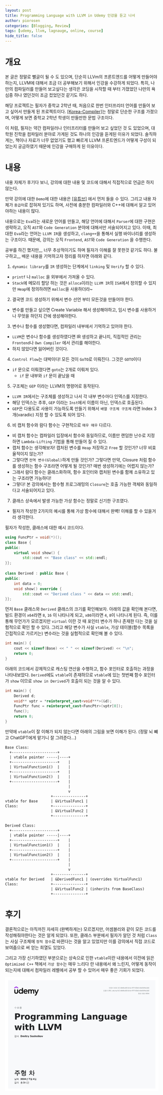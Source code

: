```yaml
---
layout: post
title: Programming Language with LLVM in Udemy 인강을 듣고 나서
author: piorosen
categories: [Blogging, Review]
tags: [udemy, llvm, lagnauge, online, course]
hide_title: false
---
```


# 개요

본 글은 정말로 뻘글이 될 수 도 있으며, 단순히 LLVm의 프론트엔드를 어떻게 만들어야 하는지, LLVM에 대해서 조금 더 공부해보기 위해서 인강을 수강하게 되었다.
특히, 나만의 컴파일러를 만들어 보고싶다는 생각은 코딩을 시작할 때 부터 가졌었던 나만의 욕심중 하나 였던것이 조금 컸었던것 같기도 하다.

해당 프로젝트는 필자가 중학교 2학년 때, 처음으로 한번 인터프리터 언어를 만들어 보고 싶어서 만들게 된 프로젝트이다. [[Korea-Compiler]](https://github.com/Piorosen/Korea-Compiler)는 정말로 단순한 구조를 가졌으며, 어떻게 보면 중학교 2학년 학생이 만들만한 문법 구조이다.

이 처럼, 필자는 약간 컴파일러나 인터프리터를 만들어 보고 싶었던 것 도 있었으며, 대학원 진학을 컴파일러 분야로 가게된 것도 하나의 인강을 듣게된 이유가 되었다.
솔직하게는, 책이나 자료가 너무 없었기도 했고 빠르게 LLVM 프론트엔드가 어떻게 구성이 되었는지 궁금하였기 때문에 인강을 구매하게 된 이유이다.

# 내용

내용 자체가 후기다 보니, 강의에 대한 내용 및 코드에 대해서 직접적으로 언급은 하지 않는다.

만약 강의에 대한 `Demo`에 대한 내용은 [[유튜브]](https://www.youtube.com/watch?v=Lvc8qx8ukOI) 에서 먼저 들을 수 있다. 그리고 내용 자체가 `중급자`로 잡혀져 있기도 하며, 사전에 충분한 컴파일러와 C++에 대해서 알고 있어야하는 내용이 많다.

내용으로는 `Eva`라는 새로운 언어를 만들고, 해당 언어에 대해서 `Parser`에 대한 구현은 생략하고, 오직 `AST`와 `Code Generation` 분야에 대해서만 서술되어지고 있다. 
이때, 최대한 `Eva`라는 언어는 `LLVM IR`을 생성하고, `clang++`을 통해서 실행 바이너리를 생성하는 구조이다. 때문에, 강의는 오직 `Frontend`, `AST`와 `Code Generation` 을 수행한다. 

공부를 하긴 했지만,,, 너무 추상적이기도 하며 필자가 이해를 잘 못한것 같기도 하다. 불구하고,,, 배운 내용을 기억하고자 정리를 하자면 아래와 같다.

1. `dynamic library`를 `IR` 생성하는 단계에서 `linking` 및 `Verify` 할 수 있다.
- `printf` 나 `malloc` 을 외부에서 가져올 수 있다.
- `Stack`에 메모리 할당 하는 것은 `alloca`이라는 `LLVM IR`의 `ISA`에서 정의할 수 있지만 `Heap`에 정의하려면 `malloc`을 사용하더라~

2. 결국엔 코드 생성하기 위해서 변수 선언 부터 모든것을 만들어야 한다.
- 변수를 만들고 싶으면 Create Variable 해서 생성해야하고, 임시 변수를 사용하거나 무엇을 하던지 간에 생성해야한다.

3. 변수나 함수를 생성했다면, 컴파일러 내부에서 기억하고 있어야 한다.
- `LLVM`은 변수나 함수를 생성하였다면 IR 생성하고 끝나지, 직접적인 관리는 `Frontend`나 `Own Compiler` 에서 관리를 해야한다.
- 하지 않았다면 잃어버린 것이다.

4. `Control Flow`는 대박이다! 모든 것이 `GoTO`로 이뤄진다. 그것은 `GOTO`이다 
- `if` 문으로 이뤄졌다면 `goto`는 2개로 이뤄져 있다. 
    - `if` 문 내부와 `if` 문이 끝났을 때

5. 구조체는 `GEP` 이라는 LLVM의 명령어로 동작된다.
- `LLVM IR`에서는 구조체를 생성하고 나서 각 내부 변수마다 인덱스를 지정한다.
- 해당 인덱스는 추후, `GEP` 이라는 `Inst`에서 이름이 아닌, 인덱스로 호출된다.
- `GEP`은 다용도로 사용이 가능하도록 만들기 위해서 `배열 구조체 구조체` 라면 Index 3개(varadic) 지정 할 수 있도록 되어 있다.

6. 비 캡처 함수와 람다 함수는 구현적으로 `매우 매우` 다르다.
- 비 캡처 함수는 컴파일러 입장에서 함수와 동일하므로, 이름만 랜덤한 난수로 지정하면 `Lambda-Lifting` 기법을 통해 만들어 질 수 있다.
- 캡처 함수는 생각해보자! 캡처된 변수를 `Heap` 저장하고 `Free` 할 것인가? 너무 비효율적이지 않는가?
- 그렇다면 `전역 변수(Global)`하게 만들 것인가? 그렇다면 만약, Closure 처럼 함수를 생성하는 함수 구조라면 어떻게 될 것인가? 매번 생성하기에는 어렵지 않는가?
- 그래서 람다 함수는 클래스화하여, 함수 포인터와 캡처된 변수를 함께 소유하고 있는 구조라면 가능하다!
- 그렇다! 본 강의에서는 함수형 프로그래밍의 `Closure`는 호출 가능한 객체와 동일하다고 서술되어지고 있다. 

7. 클래스 상속에서 발생 가능한 가상 함수는 정말로 신기한 구조였다.
- 필자가 작성한 2가지의 예시를 통해 가상 함수에 대해서 완벽! 이해를 할 수 있을거라 생각한다.

필자가 작성한, 클래스에 대한 예시 코드이다.

```cpp
using FuncPtr = void(*)();
class Base {
public:
    virtual void show() {
        std::cout << "Base class" << std::endl;
}};

class Derived : public Base {
public:
    int data = 0;
    void show() override {
        std::cout << "Derived class " << data << std::endl;
}};
```

먼저 `Base` 클래스와 `Derived` 클래스의 크기를 확인해보자. 아래의 값을 확인해 본다면, 빌드 환경이 `x64`라면 `8`, `16` 이 나타나게 되고, `x86`이라면 `4`, `8`이 나타나게 된다.
즉, 이를 통해 무언가가 모르겠지만 `virtual` 이란 것 때 포인터 변수가 하나 존재한 다는 것을 실험적으로 확인 할 수 있다. 그리고 해당 변수가 사실 `vtable`, 가상 테이블(함수 목록을 간접적으로 가르키는) 변수라는 것을 실험적으로 확인해 볼 수 있다.

```cpp
int main() {
    cout << sizeof(Base) << " " << sizeof(Derived) << "\n";
    return 0;
}
```

아래의 코드에서 강제적으로 캐스팅 연산을 수행하고, 함수 포인터로 호출하는 과정을 나타내보았다. `Derived`에도 `vtable`이 존재하므로 `vtable`에 있는 첫번째 함수 포인터가 `show` 이므로 `show in Derived`가 호출이 되는 것을 알 수 있다. 

```cpp
int main() {
    Derived d;
    void** vptr = *reinterpret_cast<void***>(&d);
    FuncPtr func = reinterpret_cast<FuncPtr>(vptr[0]);
    func();
    return 0;
}
```

만약에 `vtable`이 잘 이해가 되지 않는다면 아래의 그림을 보면 이해가 된다. (정말 뇌 뺴고 ChatGPT에게 맡기니 잘 그려준다...)

```
Base Class:
  +---------------------+
  | vtable pointer -----|----+
  +---------------------+    |
  | VirtualFunction1()  |    |
  +---------------------+    |
  | VirtualFunction2()  |    |
  +---------------------+    |
                             |
                             v
                     +---------------+
vtable for Base      | &VirtualFunc1 |
Class:               +---------------+
                     | &VirtualFunc2 |
                     +---------------+

Derived Class:
  +---------------------+
  | vtable pointer -----|----+
  +---------------------+    |
  | VirtualFunction1()  |    |
  +---------------------+    |
  | VirtualFunction2()  |    |
  +---------------------+    |
                             |
                             v
                     +---------------+
vtable for Derived   | &DerivedFunc1 | (overrides VirtualFunc1)
Class:               +---------------+
                     | &VirtualFunc2 | (inherits from BaseClass)
                     +---------------+
```


# 후기

결론적으로는 아직까진 자세히 (완벽하게는) 모르겠지만, 어셈블리와 같이 모든 코드를 작성해줘야한다는 것은 알게 되었다. 또한, 클래스 부분에서 필자가 알던 것 처럼 `Class`는 사실 구조체에 `정적 함수`로 바뀐다는 것을 알고 있었지만 이를 강의에서 직접 코드로 보여줌으로 써 얻는 희열도 있었다.

그리고 가장 신기하였던 부분으로는 상속으로 인한 `vtable`이란 내용에서 이전에 읽은 `Optimized C++` 책에서 `가상 함수`는 매우 느리다 란 내용에서 왜 느린지, 어떻게 동작이 되는지에 대해서 컴파일러 레벨에서 공부 할 수 있어서 매우 좋은 기회가 되었다.

![](/assets/img/post/2024-07-05-01.jpg)
